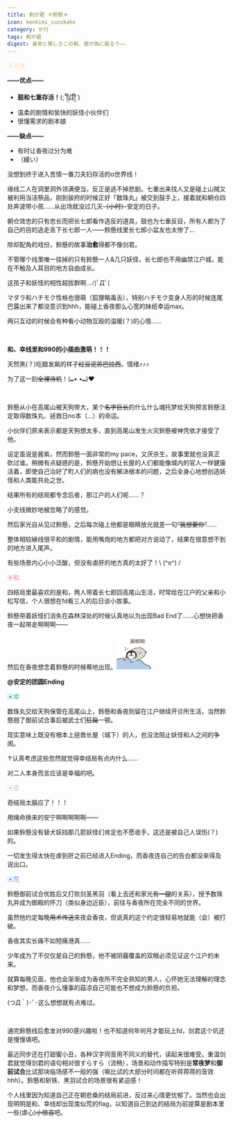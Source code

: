 ```yaml
---
title: 剣が君 ＊鈴懸＊
icon: kenkimi_suzukake
category: か行
tags: 剣が君
digest: 身命と等しきこの剣、君が為に振るう——
---
```


<font color="#FFDAB9">▣总体</font>

**——优点——**

- **鼓和七重存活！**(;´༎ຶД༎ຶ`)
- 温柔的剧情和愉快的妖怪小伙伴们
- 很懂需求的剧本娘

**——缺点——**

- 有时让香夜过分为难
- （緩い）



没想到终于进入苦情一番刀夫妇存活的α世界线！

缘线二人在洞里洞外领满便当，反正是逃不掉悲剧。七重出来找人又是碰上山贼又被利用当活祭品，刚到骏府的时候正好「数珠丸」被交到鼓手上，接着就和朝仓四处奔波带小孩……从出场就没过几天~~（小时）~~安定的日子。

朝仓效忠的只有忠长而把长七郎看作造反的道具，鼓也为七重反目，所有人都为了自己的目的逃走丢下长七郎一人——鈴懸线里长七郎小盆友也太惨了…

除却配角的戏份，鈴懸的故事**治愈**得都不像剑君。

不管哪个线里唯一挂掉的只有鈴懸一人&几只妖怪，长七郎也不用幽禁江户城，能在不触及人耳目的地方自由成长。

这孩子和妖怪的相性超拔群啊…ﾉ)ﾟДﾟ( 

マダラ和ハチモク性格也很萌（狐狸略毒舌），特别ハチモク变身人形的时候连尾巴露出来了都没意识到hhh，能碰上香夜那么心宽的妹纸幸运max。

两只互动的时候会有种看小动物互殴的温暖(？)的心情……

<br>

**和、幸线里和990的小插曲激萌！！！**

天然黑(？)吃醋发飙的样子~~红豆泥苏巴拉西~~，情绪⤴︎⤴⤴︎

为了这一刻~~全裸待机~~！(⑉• •⑉)❤︎

<br>

鈴懸从小在高尾山被天狗带大，某个~~名字巨长~~的什么什么魂托梦给天狗预言鈴懸注定取得数珠丸、拯救日no本（…）的命运。

小伙伴们原来表示都是天狗想太多，直到高尾山发生火灾鈴懸被神凭依才接受了他。

设定虽说是酱紫，然而鈴懸一面非常的my pace，又厌杀生，故事里就也没真正砍过谁。稍微有点疑惑的是，鈴懸开始想让长屋的人们都能像城内的官人一样健康活着，即使自己治好了町人们的病也没有解决根本的问题，之后全身心地想创造妖怪和人类能共处之世。

结果所有的结局都专念后者，那江户的人们呢……？

小支线微妙地被忽略了的感觉。

然后家光自从见过鈴懸，之后每次碰上他都是眼睛放光就差一句~~“我想要你”~~……

整体相较縁线很平和的剧情，能用嘴炮的地方都把对方说动了，结果在很意想不到的地方进入尾声。

有些场景内心小小泛酸，但没有虐肝的地方真的太好了！\ (^o^) /



<font color="#F08080">▣和</font>

四结局里最喜欢的是和，两人带着长七郎回高尾山生活，时常给在江户的父亲和小松写信，个人很想在fd看三人的后日谈小故事。

鈴懸带着妖怪们消失在森林深处的时候认真地以为出现Bad End了……心想快把香夜一起带走啊啊啊——

然后在香夜想念着鈴懸的时候蓦地出现。<img src="/assets/img/bq/qita/15.jpg" width="80px">

**@安定的团圆Ending**



<font color="#20B2AA">▣幸</font>

数珠丸交给天狗保管在高尾山上，鈴懸和香夜则留在江户继续开诊所生活，当然鈴懸翘了御前试合事后被武士们~~狂扁~~一顿。

现实意味上既没有根本上拯救长屋（城下）的人，也没法阻止妖怪和人之间的争阂。

↑认真考虑这些忽然就觉得幸结局有点内什么……

对二人本身而言应该是幸福的吧。



<font color="#B0C4DE">▣奇</font>

奇结局太膈应了！！！

用绳命换来的安宁啊啊啊啊啊——

如果鈴懸没有替犬妖挡那几箭妖怪们肯定也不愿收手，这还是被自己人误伤(？)的。

一切发生得太快在虐到肝之前已经进入Ending，而香夜连自己的告白都没来得及说出口。



<font color="#6495ED">▣荒</font>

鈴懸御前试合优胜后又打败剑圣黑羽（看上去还和家光~~有一腿~~的关系），授予数珠丸并成为御殿的怀刀（类似身边近臣），前往与香夜所在完全不同的世界。

虽然他约定每晚~~用术传送~~来夜会香夜，但说真的这个约定很轻易地就能（会）被打破。

香夜其实长痛不如短痛港真……

少年成为了不仅仅是自己的鈴懸，他不被阴霾覆盖的双眼必须见证这个江户的未来。

就算每晚见面，他也会渐渐成为香夜所不完全熟知的男人，心怀她无法理解的理念和梦想，而香夜介么懂事的菇凉自己可能也不想成为鈴懸的负担。

(つД｀)･ﾟ･这么想想就有点难过。

<br>

通完鈴懸线后愈发对990感兴趣啦！也不知道何年何月才能玩上fd，剑君这个坑还是慢慢填吧。

最近同步还在打甜蜜小丑，各种汉字同音用不同义的替代，读起来很难受。重温剑君就觉得剑君的语句相对很すらすら（流畅），场景和动作描写特别是**常夜梦**和**御前试合**比试那块临场感不一般的强（嘛比试的大部分时间都在听蒋蒋蒋的音效hhh）。鈴懸和斩铁、黑羽试合的场景很有紧迫感！

个人线里因为知道自己正在朝悲桑的结局前进，反过来心情更忧郁了。当然也会出现明明是和、幸线却出现类似荒的flag，以知道自己到达的结局为前提算是剧本里一些(虐心)~~小惊喜~~吧。

